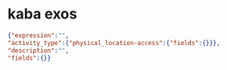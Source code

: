 kaba exos
=========

```JSON
{"expression":"",
"activity_type":{"physical_location-access":{"fields":{}}},
"description":"",
"fields":{}}
```